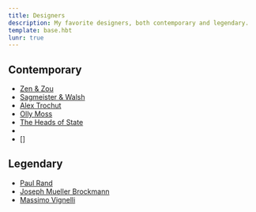 ```yaml
---
title: Designers
description: My favorite designers, both contemporary and legendary.
template: base.hbt
lunr: true
---
```


## Contemporary

- [Zen & Zou](http://www.zimandzou.fr/70282/gallery)
- [Sagmeister & Walsh](http://www.sagmeisterwalsh.com/)
- [Alex Trochut](http://alextrochut.com/#/works)
- [Olly Moss](http://ollymoss.com/)
- [The Heads of State](http://theheadsofstate.com)
- [](http://www.benjaminschipper.com)
- []

## Legendary

- [Paul Rand](http://www.paul-rand.com/)
- [Joseph Mueller Brockmann](http://www.designishistory.com/1940/joseph-mueller-brockmann/)
- [Massimo Vignelli](http://www.vignelli.com/)
